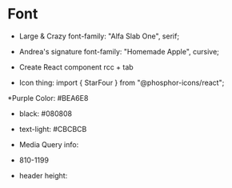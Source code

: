 # Font

* Large & Crazy
    font-family: "Alfa Slab One", serif;

* Andrea's signature
    font-family: "Homemade Apple", cursive;

* Create React component
    rcc + tab

* Icon thing:
import { StarFour } from "@phosphor-icons/react";
<StarFour size={32} color="#BEA6E8" weight="fill" />

*Purple Color: #BEA6E8
* black: #080808
* text-light: #CBCBCB

* Media Query info:
* 810-1199
* header height: 
